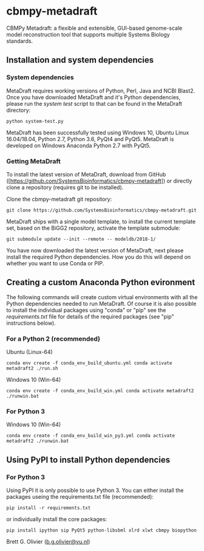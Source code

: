 # cbmpy-metadraft
CBMPy Metadraft: a flexible and extensible, GUI-based genome-scale model reconstruction tool that supports multiple Systems Biology standards.

## Installation and system dependencies

### System dependencies

MetaDraft requires working versions of Python, Perl, Java and NCBI Blast2. Once you have downloaded MetaDraft and it's Python dependencies, please run the *system test* script to that can be found in the MetaDraft directory:

`python system-test.py`

MetaDraft has been successfully tested using Windows 10, Ubuntu Linux 16.04/18.04, Python 2.7, Python 3.6, PyQt4 and PyQt5. MetaDraft is developed on Windows Anaconda Python 2.7 with PyQt5.

### Getting MetaDraft

To install the latest version of MetaDraft, download from GitHub ([https://github.com/SystemsBioinformatics/cbmpy-metadraft]) or directly clone a repository (requires git to be installed).

Clone the cbmpy-metadraft git repository:

`git clone https://github.com/SystemsBioinformatics/cbmpy-metadraft.git`

MetaDraft ships with a single model template, to install the current template set, based on the BiGG2 repository, activate the template submodule:

`git submodule update --init --remote -- modeldb/2018-1/`

You have now downloaded the latest version of MetaDraft, next please install the required Python dependencies. How you do this will depend on whether you want to use Conda or PIP.

## Creating a custom Anaconda Python evironment

The following commands will create custom virtual environments with all the Python dependencies needed to run MetaDraft. Of course it is also possible to install the individual packages using "conda" or "pip" see the *requirements.txt* file for details of the required packages (see "pip" instructions below).

### For a Python 2 (recommended)

Ubuntu (Linux-64)

`conda env create -f conda_env_build_ubuntu.yml
conda activate metadraft2
./run.sh`

Windows 10 (Win-64)

`conda env create -f conda_env_build_win.yml
conda activate metadraft2
./runwin.bat`

### For Python 3

Windows 10 (Win-64)

`conda env create -f conda_env_build_win_py3.yml
conda activate metadraft2
./runwin.bat`

## Using PyPI to install Python dependencies

### For Python 3

Using PyPI it is only possible to use Python 3. You can either install the packages useing the requirements.txt file (recommended):

`pip install -r requirements.txt`

or individually install the core packages:

`pip install ipython sip PyQt5 python-libsbml xlrd xlwt cbmpy biopython`

Brett G. Olivier (b.g.olivier@vu.nl)

